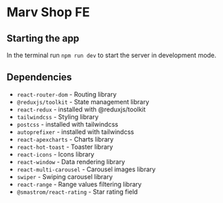 # Marv Shop FE

## Starting the app

In the terminal run `npm run dev` to start the server in development mode.

## Dependencies

- `react-router-dom` - Routing library
- `@reduxjs/toolkit` - State management library
- `react-redux` - installed with @reduxjs/toolkit
- `tailwindcss` - Styling library
- `postcss` - installed with tailwindcss
- `autoprefixer` - installed with tailwindcss
- `react-apexcharts` - Charts library
- `react-hot-toast` - Toaster library
- `react-icons` - Icons library
- `react-window` - Data rendering library
- `react-multi-carousel` - Carousel images library
- `swiper` - Swiping carousel library
- `react-range` - Range values filtering library
- `@smastrom/react-rating` - Star rating field
